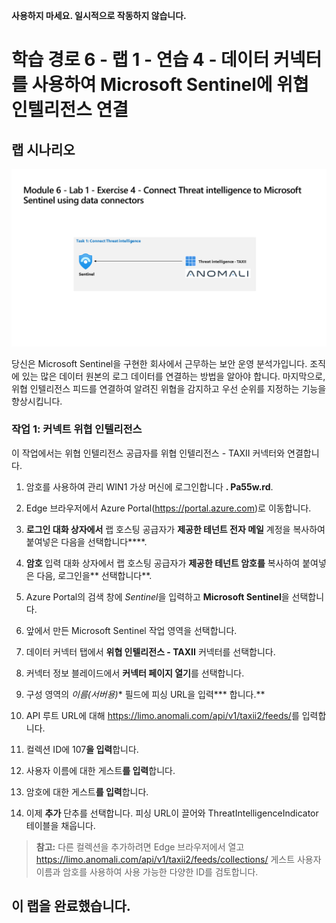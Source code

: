  **사용하지 마세요. 일시적으로 작동하지 않습니다.**

# 학습 경로 6 - 랩 1 - 연습 4 - 데이터 커넥터를 사용하여 Microsoft Sentinel에 위협 인텔리전스 연결

## 랩 시나리오

![랩 개요입니다.](../Media/SC-200-Lab_Diagrams_Mod6_L1_Ex4.png)

당신은 Microsoft Sentinel을 구현한 회사에서 근무하는 보안 운영 분석가입니다. 조직에 있는 많은 데이터 원본의 로그 데이터를 연결하는 방법을 알아야 합니다. 마지막으로, 위협 인텔리전스 피드를 연결하여 알려진 위협을 감지하고 우선 순위를 지정하는 기능을 향상시킵니다.

### 작업 1: 커넥트 위협 인텔리전스

이 작업에서는 위협 인텔리전스 공급자를 위협 인텔리전스 - TAXII 커넥터와 연결합니다.

1. 암호를 사용하여 관리 WIN1 가상 머신에 로그인합니다 **. Pa55w.rd**.  

1. Edge 브라우저에서 Azure Portal(<https://portal.azure.com>)로 이동합니다.

1. **로그인 대화 상자에서** 랩 호스팅 공급자가 **제공한 테넌트 전자 메일** 계정을 복사하여 붙여넣은 다음을 선택합니다****.

1. **암호** 입력 대화 상자에서 랩 호스팅 공급자가 **제공한 테넌트 암호를** 복사하여 붙여넣은 다음, 로그인을** 선택합니다**.

1. Azure Portal의 검색 창에 *Sentinel*을 입력하고 **Microsoft Sentinel**을 선택합니다.

1. 앞에서 만든 Microsoft Sentinel 작업 영역을 선택합니다.

1. 데이터 커넥터 탭에서 **위협 인텔리전스 - TAXII** 커넥터를 선택합니다.

1. 커넥터 정보 블레이드에서 **커넥터 페이지 열기**를 선택합니다.

1. 구성 영역의 *이름(서버용)** 필드에 피싱 URL을 입력*** 합니다.**

1. API 루트 URL에 대해 <https://limo.anomali.com/api/v1/taxii2/feeds/>를 입력합니다.

1. 컬렉션 ID에 107**을 입력**합니다.

1. 사용자 이름에 대한 게스트**를 입력**합니다.

1. 암호에 대한 게스트**를 입력**합니다.

1. 이제 **추가** 단추를 선택합니다.  피싱 URL이 끌어와 ThreatIntelligenceIndicator 테이블을 채웁니다.

>**참고:** 다른 컬렉션을 추가하려면 Edge 브라우저에서 열고 <https://limo.anomali.com/api/v1/taxii2/feeds/collections/> 게스트 사용자 이름과 암호를 사용하여 사용 가능한 다양한 ID를 검토합니다.

## 이 랩을 완료했습니다.
